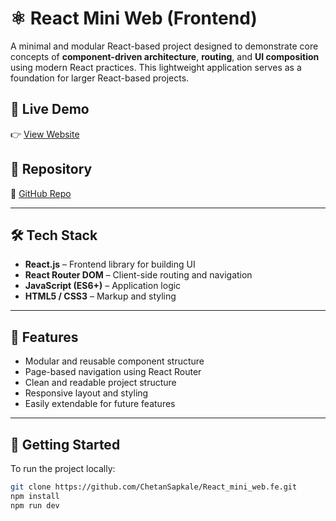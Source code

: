 # ⚛️ React Mini Web (Frontend)

A minimal and modular React-based project designed to demonstrate core concepts of **component-driven architecture**, **routing**, and **UI composition** using modern React practices. This lightweight application serves as a foundation for larger React-based projects.

## 🔗 Live Demo

👉 [View Website](https://react-mini-web-fe.vercel.app/)

## 📁 Repository

🔗 [GitHub Repo](https://github.com/ChetanSapkale/React_mini_web.fe)

---

## 🛠️ Tech Stack

- **React.js** – Frontend library for building UI  
- **React Router DOM** – Client-side routing and navigation  
- **JavaScript (ES6+)** – Application logic  
- **HTML5 / CSS3** – Markup and styling  

---

## 📌 Features

- Modular and reusable component structure  
- Page-based navigation using React Router  
- Clean and readable project structure  
- Responsive layout and styling  
- Easily extendable for future features  

---

## 🚀 Getting Started

To run the project locally:

```bash
git clone https://github.com/ChetanSapkale/React_mini_web.fe.git
npm install
npm run dev
